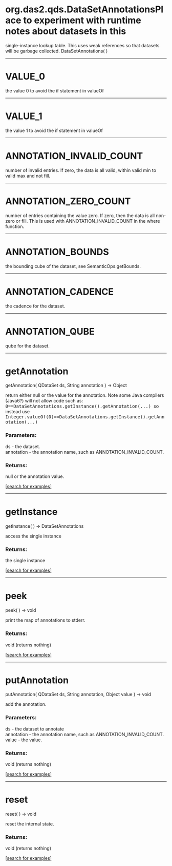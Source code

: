 # org.das2.qds.DataSetAnnotationsPlace to experiment with runtime notes about datasets in this 
 single-instance lookup table.  This uses weak references so that 
 datasets will be garbage collected.
DataSetAnnotations( )


***
<a name="VALUE_0"></a>
# VALUE_0

the value 0 to avoid the if statement in valueOf

***
<a name="VALUE_1"></a>
# VALUE_1

the value 1 to avoid the if statement in valueOf

***
<a name="ANNOTATION_INVALID_COUNT"></a>
# ANNOTATION_INVALID_COUNT

number of invalid entries.  If zero, the data is all valid, within
 valid min to valid max and not fill.

***
<a name="ANNOTATION_ZERO_COUNT"></a>
# ANNOTATION_ZERO_COUNT

number of entries containing the value zero.  If zero, then the
 data is all non-zero or fill.  This is used with ANNOTATION_INVALID_COUNT
 in the where function.

***
<a name="ANNOTATION_BOUNDS"></a>
# ANNOTATION_BOUNDS

the bounding cube of the dataset, see SemanticOps.getBounds.

***
<a name="ANNOTATION_CADENCE"></a>
# ANNOTATION_CADENCE

the cadence for the dataset.

***
<a name="ANNOTATION_QUBE"></a>
# ANNOTATION_QUBE

qube for the dataset.

***
<a name="getAnnotation"></a>
# getAnnotation
getAnnotation( QDataSet ds, String annotation ) &rarr; Object

return either null or the value for the annotation.  Note some
 Java compilers (Java6?) will not allow code such as:<tt>
 0==DataSetAnnotations.getInstance().getAnnotation(...)
 </tt>
 so instead use
 <tt>
 Integer.valueOf(0)==DataSetAnnotations.getInstance().getAnnotation(...)
 </tt>

### Parameters:
ds - the dataset.
<br>annotation - the annotation name, such as ANNOTATION_INVALID_COUNT.

### Returns:
null or the annotation value.

<a href="https://github.com/autoplot/dev/search?q=getAnnotation&unscoped_q=getAnnotation">[search for examples]</a>

***
<a name="getInstance"></a>
# getInstance
getInstance(  ) &rarr; DataSetAnnotations

access the single instance

### Returns:
the single instance

<a href="https://github.com/autoplot/dev/search?q=getInstance&unscoped_q=getInstance">[search for examples]</a>

***
<a name="peek"></a>
# peek
peek(  ) &rarr; void

print the map of annotations to stderr.

### Returns:
void (returns nothing)


<a href="https://github.com/autoplot/dev/search?q=peek&unscoped_q=peek">[search for examples]</a>

***
<a name="putAnnotation"></a>
# putAnnotation
putAnnotation( QDataSet ds, String annotation, Object value ) &rarr; void

add the annotation.

### Parameters:
ds - the dataset to annotate
<br>annotation - the annotation name, such as ANNOTATION_INVALID_COUNT.
<br>value - the value.

### Returns:
void (returns nothing)


<a href="https://github.com/autoplot/dev/search?q=putAnnotation&unscoped_q=putAnnotation">[search for examples]</a>

***
<a name="reset"></a>
# reset
reset(  ) &rarr; void

reset the internal state.

### Returns:
void (returns nothing)


<a href="https://github.com/autoplot/dev/search?q=reset&unscoped_q=reset">[search for examples]</a>

